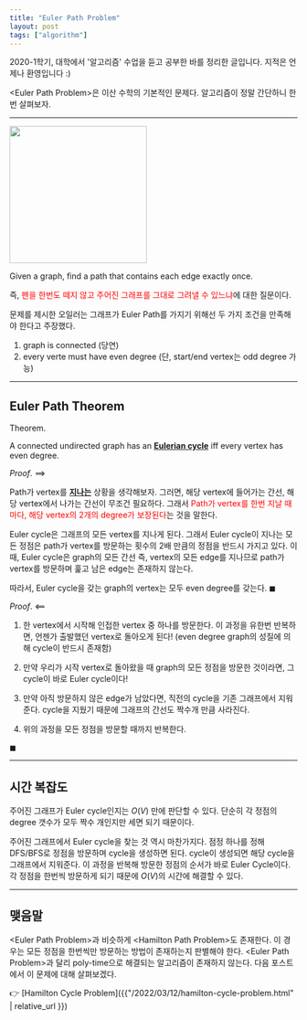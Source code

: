 ```yaml
---
title: "Euler Path Problem"
layout: post
tags: ["algorithm"]
---
```




2020-1학기, 대학에서 '알고리즘' 수업을 듣고 공부한 바를 정리한 글입니다. 지적은 언제나 환영입니다 :)

\<Euler Path Problem\>은 이산 수학의 기본적인 문제다. 알고리즘이 정말 간단하니 한번 살펴보자.

<hr/>

<div class="img-wrapper">
  <img src="https://upload.wikimedia.org/wikipedia/commons/5/5d/Konigsberg_bridges.png" width="240px">
</div>

<div class="statement" markdown="1">

Given a graph, find a path that contains each edge exactly once.

</div>

즉, <span style="color: red">펜을 한번도 떼지 않고 주어진 그래프를 그대로 그려낼 수 있느냐</span>에 대한 질문이다.

문제를 제시한 오일러는 그래프가 Euler Path를 가지기 위해선 두 가지 조건을 만족해야 한다고 주장했다.

1. graph is connected (당연)
2. every verte must have even degree (단, start/end vertex는 odd degree 가능)

<hr/>

## Euler Path Theorem

<div class="theorem" markdown="1">

<span class="statement-title">Theorem.</span><br>

A connected undirected graph has an <u><b>Eulerian cycle</b></u> iff every vertex has even degree.

</div>

<div class="proof" markdown="1">

<span class="statement-title">*Proof*.</span> $\implies$ <br>

Path가 vertex를 <u><b>지나는</b></u> 상황을 생각해보자. 그러면, 해당 vertex에 들어가는 간선, 해당 vertex에서 나가는 간선이 무조건 필요하다. 그래서 <span style="color: red">Path가 vertex를 한번 지날 때마다, 해당 vertex의 2개의 degree가 보장된다</span>는 것을 말한다.

Euler cycle은 그래프의 모든 vertex를 지나게 된다. 그래서 Euler cycle이 지나는 모든 정점은 path가 vertex를 방문하는 횟수의 2배 만큼의 정점을 반드시 가지고 있다. 이때, Euler cycle은 graph의 모든 간선 즉, vertex의 모든 edge를 지나므로 path가 vertex를 방문하며 훑고 남은 edge는 존재하지 않는다.

따라서, Euler cycle을 갖는 graph의 vertex는 모두 even degree를 갖는다. $\blacksquare$

</div>

<div class="proof" markdown="1">

<span class="statement-title">*Proof*.</span> $\impliedby$ <br>

1. 한 vertex에서 시작해 인접한 vertex 중 하나를 방문한다. 이 과정을 유한번 반복하면, 언젠가 출발했던 vertex로 돌아오게 된다! (even degree graph의 성질에 의해 cycle이 반드시 존재함) 

2. 만약 우리가 시작 vertex로 돌아왔을 때 graph의 모든 정점을 방문한 것이라면, 그 cycle이 바로 Euler cycle이다!
3. 만약 아직 방문하지 않은 edge가 남았다면, 직전의 cycle을 기존 그래프에서 지워준다. cycle을 지웠기 때문에 그래프의 간선도 짝수개 만큼 사라진다. 
4. 위의 과정을 모든 정점을 방문할 때까지 반복한다.

$\blacksquare$

</div>

<hr/>

## 시간 복잡도

주어진 그래프가 Euler cycle인지는 $O(V)$ 만에 판단할 수 있다. 단순히 각 정점의 degree 갯수가 모두 짝수 개인지만 세면 되기 때문이다.

주어진 그래프에서 Euler cycle을 찾는 것 역시 마찬가지다. 점정 하나를 정해 DFS/BFS로 정점을 방문하며 cycle을 생성하면 된다. cycle이 생성되면 해당 cycle을 그래프에서 지워준다. 이 과정을 반복해 방문한 정점의 순서가 바로 Euler Cycle이다. 각 정점을 한번씩 방문하게 되기 때문에 $O(V)$의 시간에 해결할 수 있다.

<hr/>

## 맺음말

\<Euler Path Problem\>과 비슷하게 \<Hamilton Path Problem\>도 존재한다. 이 경우는 모든 정점을 한번씩만 방문하는 방법이 존재하는지 판별해야 한다. \<Euler Path Problem\>과 달리 poly-time으로 해결되는 알고리즘이 존재하지 않는다. 다음 포스트에서 이 문제에 대해 살펴보겠다.

👉 [Hamilton Cycle Problem]({{"/2022/03/12/hamilton-cycle-problem.html" | relative_url }})
